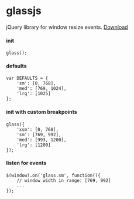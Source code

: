 # glassjs
jQuery library for window resize events.
[Download](https://github.com/derekborland/glassjs/blob/master/src/glass.js)

#### init
```
glass();
```

#### defaults
```
var DEFAULTS = {
	'sm': [0, 768],
	'med': [769, 1024],
	'lrg': [1025] 
};
```

#### init with custom breakpoints
```
glass({
	'xsm': [0, 768],
	'sm': [769, 992],
	'med': [993, 1200],
	'lrg': [1200]
});
```

#### listen for events
```
$(window).on('glass.sm', function(){
	// window width in range: [769, 992]
	...
});
```